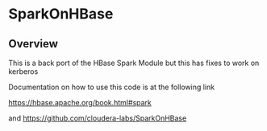 # SparkOnHBase
## Overview
This is a back port of the HBase Spark Module but this has fixes to work on kerberos

Documentation on how to use this code is at the following link

https://hbase.apache.org/book.html#spark

and 
https://github.com/cloudera-labs/SparkOnHBase
